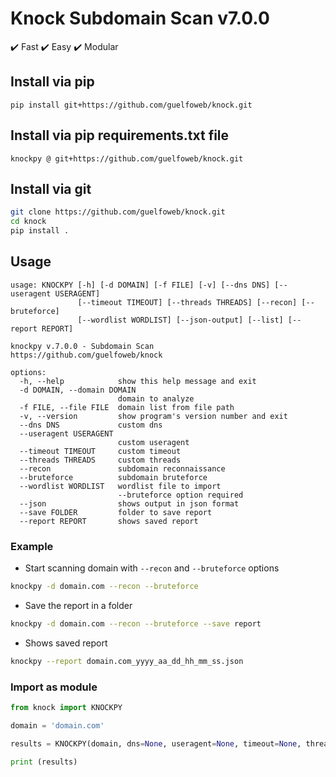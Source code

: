 # Knock Subdomain Scan v7.0.0

:heavy_check_mark: Fast :heavy_check_mark: Easy :heavy_check_mark: Modular

## Install via pip

```
pip install git+https://github.com/guelfoweb/knock.git
```

## Install via pip requirements.txt file

```
knockpy @ git+https://github.com/guelfoweb/knock.git
```

## Install via git

```bash
git clone https://github.com/guelfoweb/knock.git
cd knock
pip install .
```

## Usage

```
usage: KNOCKPY [-h] [-d DOMAIN] [-f FILE] [-v] [--dns DNS] [--useragent USERAGENT]
               [--timeout TIMEOUT] [--threads THREADS] [--recon] [--bruteforce] 
               [--wordlist WORDLIST] [--json-output] [--list] [--report REPORT]

knockpy v.7.0.0 - Subdomain Scan
https://github.com/guelfoweb/knock

options:
  -h, --help            show this help message and exit
  -d DOMAIN, --domain DOMAIN
                        domain to analyze
  -f FILE, --file FILE  domain list from file path
  -v, --version         show program's version number and exit
  --dns DNS             custom dns
  --useragent USERAGENT
                        custom useragent
  --timeout TIMEOUT     custom timeout
  --threads THREADS     custom threads
  --recon               subdomain reconnaissance
  --bruteforce          subdomain bruteforce
  --wordlist WORDLIST   wordlist file to import
                        --bruteforce option required
  --json                shows output in json format
  --save FOLDER         folder to save report
  --report REPORT       shows saved report
```

### Example

- Start scanning domain with `--recon` and `--bruteforce` options

```bash
knockpy -d domain.com --recon --bruteforce
```

- Save the report in a folder

```bash
knockpy -d domain.com --recon --bruteforce --save report
```

- Shows saved report

```bash
knockpy --report domain.com_yyyy_aa_dd_hh_mm_ss.json
```

### Import as module

```python
from knock import KNOCKPY

domain = 'domain.com'

results = KNOCKPY(domain, dns=None, useragent=None, timeout=None, threads=None, recon=True, bruteforce=True, wordlist=None)

print (results)
```